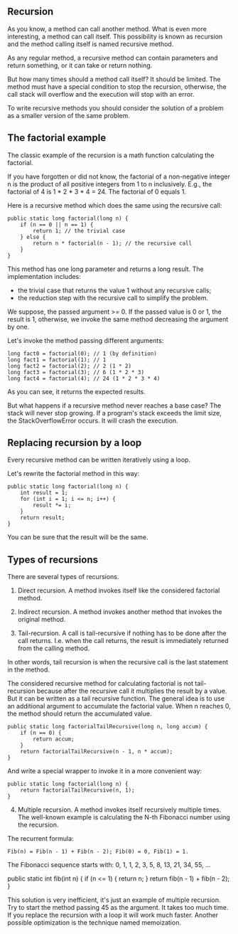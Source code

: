 ## Recursion
As you know, a method can call another method. What is even more interesting, a method can call itself. This possibility is known as recursion and the method calling itself is named recursive method.

As any regular method, a recursive method can contain parameters and return something, or it can take or return nothing.

But how many times should a method call itself? It should be limited. The method must have a special condition to stop the recursion, otherwise, the call stack will overflow and the execution will stop with an error.

To write recursive methods you should consider the solution of a problem as a smaller version of the same problem.

## The factorial example

The classic example of the recursion is a math function calculating the factorial.

If you have forgotten or did not know, the factorial of a non-negative integer n is the product of all positive integers from 1 to n inclusively. E.g., the factorial of 4 is 1 * 2 * 3 * 4 = 24. The factorial of 0 equals 1.

Here is a recursive method which does the same using the recursive call:

```
public static long factorial(long n) {
    if (n == 0 || n == 1) {
        return 1; // the trivial case
    } else {
        return n * factorial(n - 1); // the recursive call
    }
}
```

This method has one long parameter and returns a long result. The implementation includes:

- the trivial case that returns the value 1 without any recursive calls;
- the reduction step with the recursive call to simplify the problem.

We suppose, the passed argument >= 0. If the passed value is 0 or 1, the result is 1, otherwise, we invoke the same method decreasing the argument by one.

Let's invoke the method passing different arguments:

```
long fact0 = factorial(0); // 1 (by definition)
long fact1 = factorial(1); // 1
long fact2 = factorial(2); // 2 (1 * 2)
long fact3 = factorial(3); // 6 (1 * 2 * 3)
long fact4 = factorial(4); // 24 (1 * 2 * 3 * 4)
```

As you can see, it returns the expected results.

But what happens if a recursive method never reaches a base case? The stack will never stop growing. If a program's stack exceeds the limit size, the StackOverflowError occurs. It will crash the execution.

## Replacing recursion by a loop

Every recursive method can be written iteratively using a loop.

Let's rewrite the factorial method in this way:

```
public static long factorial(long n) {
    int result = 1;
    for (int i = 1; i <= n; i++) {
        result *= i;
    }
    return result;
}
```

You can be sure that the result will be the same.

## Types of recursions

There are several types of recursions.

1) Direct recursion. A method invokes itself like the considered factorial method.

2) Indirect recursion. A method invokes another method that invokes the original method.

3) Tail-recursion. A call is tail-recursive if nothing has to be done after the call returns. I.e. when the call returns, the result is immediately returned from the calling method.

In other words, tail recursion is when the recursive call is the last statement in the method.

The considered recursive method for calculating factorial is not tail-recursion because after the recursive call it multiplies the result by a value. But it can be written as a tail recursive function. The general idea is to use an additional argument to accumulate the factorial value. When n reaches 0, the method should return the accumulated value.

```
public static long factorialTailRecursive(long n, long accum) {
    if (n == 0) {
        return accum;
    }
    return factorialTailRecursive(n - 1, n * accum);
}
```

And write a special wrapper to invoke it in a more convenient way:

```
public static long factorial(long n) {
    return factorialTailRecursive(n, 1);
}
```

4) Multiple recursion. A method invokes itself recursively multiple times. The well-known example is calculating the N-th Fibonacci number using the recursion.

The recurrent formula:

```
Fib(n) = Fib(n - 1) + Fib(n - 2); Fib(0) = 0, Fib(1) = 1.
```

The Fibonacci sequence starts with: 0, 1, 1, 2, 3, 5, 8, 13, 21, 34, 55, ...

public static int fib(int n) {
    if (n <= 1) {
        return n;
    }
    return fib(n - 1) + fib(n - 2);
}

This solution is very inefficient, it's just an example of multiple recursion. Try to start the method passing 45 as the argument. It takes too much time. If you replace the recursion with a loop it will work much faster. Another possible optimization is the technique named memoization.
